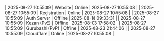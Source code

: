 | 2025-08-27 10:55:09 | Website | Online | 2025-08-27 10:55:08 |
| 2025-08-27 10:55:09 | Registration | Online | 2025-08-27 10:55:08 |
| 2025-08-27 10:55:09 | Auth Server | Offline | 2025-08-18 09:33:31 |
| 2025-08-27 10:55:09 | Kezan (PvE) | Offline | 2025-08-03 17:58:02 |
| 2025-08-27 10:55:09 | Gurubashi (PvP) | Offline | 2025-08-23 21:44:06 |
| 2025-08-27 10:55:09 | Cloudflare | Online | 2025-08-27 10:55:08 |

